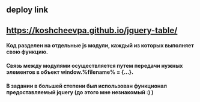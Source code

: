 ## deploy link
    
## https://koshcheevpa.github.io/jquery-table/


#### Код разделен на отдельные js модули, каждый из которых выполняет свою функцию.
#### Связь между модулями осущеcтвляется путем передачи нужных элементов в объект window.%filename% = {...}.
#### В задании в большей степени был использован функционал предоставляемый jquery (до этого мне незнакомый :) )
